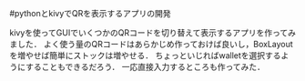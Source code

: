 #pythonとkivyでQRを表示するアプリの開発

kivyを使ってGUIでいくつかのQRコードを切り替えて表示するアプリを作ってみました．
よく使う量のQRコードはあらかじめ作っておけば良いし，BoxLayoutを増やせば簡単にストックは増やせる．
ちょっといじればwalletを選択するようにすることもできるだろう．
一応直接入力するところも作ってみた．

